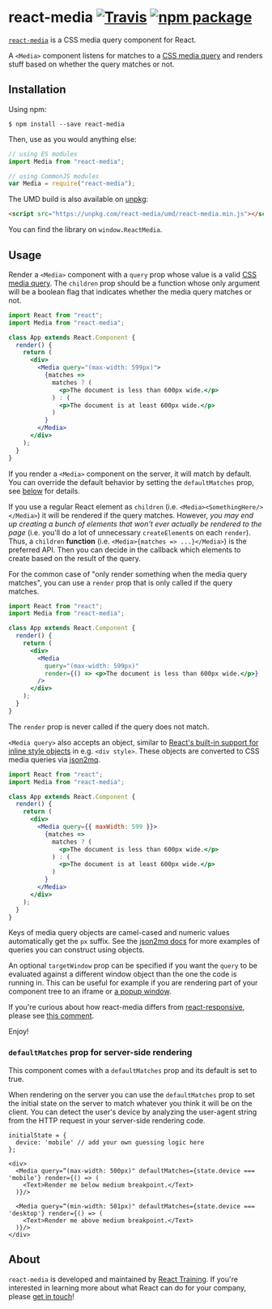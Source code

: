 # react-media [![Travis][build-badge]][build] [![npm package][npm-badge]][npm]

[build-badge]: https://img.shields.io/travis/ReactTraining/react-media/master.svg?style=flat-square
[build]: https://travis-ci.org/ReactTraining/react-media
[npm-badge]: https://img.shields.io/npm/v/react-media.svg?style=flat-square
[npm]: https://www.npmjs.org/package/react-media

[`react-media`](https://www.npmjs.com/package/react-media) is a CSS media query component for React.

A `<Media>` component listens for matches to a [CSS media query](https://developer.mozilla.org/en-US/docs/Web/CSS/Media_Queries) and renders stuff based on whether the query matches or not.

## Installation

Using npm:

    $ npm install --save react-media

Then, use as you would anything else:

```js
// using ES modules
import Media from "react-media";

// using CommonJS modules
var Media = require("react-media");
```

The UMD build is also available on [unpkg](https://unpkg.com):

```html
<script src="https://unpkg.com/react-media/umd/react-media.min.js"></script>
```

You can find the library on `window.ReactMedia`.

## Usage

Render a `<Media>` component with a `query` prop whose value is a valid [CSS media query](https://developer.mozilla.org/en-US/docs/Web/CSS/Media_Queries). The `children` prop should be a function whose only argument will be a boolean flag that indicates whether the media query matches or not.

```jsx
import React from "react";
import Media from "react-media";

class App extends React.Component {
  render() {
    return (
      <div>
        <Media query="(max-width: 599px)">
          {matches =>
            matches ? (
              <p>The document is less than 600px wide.</p>
            ) : (
              <p>The document is at least 600px wide.</p>
            )
          }
        </Media>
      </div>
    );
  }
}
```

If you render a `<Media>` component on the server, it will match by default. You can override the default behavior by setting the `defaultMatches` prop, see [below](#defaultmatches-prop-for-server-side-rendering) for details.

If you use a regular React element as `children` (i.e. `<Media><SomethingHere/></Media>`) it will be rendered if the query matches. However, _you may end up creating a bunch of elements that won't ever actually be rendered to the page_ (i.e. you'll do a lot of unnecessary `createElement`s on each `render`). Thus, a `children` **function** (i.e. `<Media>{matches => ...}</Media>`) is the preferred API. Then you can decide in the callback which elements to create based on the result of the query.

For the common case of "only render something when the media query matches", you can use a `render` prop that is only called if the query matches.

```jsx
import React from "react";
import Media from "react-media";

class App extends React.Component {
  render() {
    return (
      <div>
        <Media
          query="(max-width: 599px)"
          render={() => <p>The document is less than 600px wide.</p>}
        />
      </div>
    );
  }
}
```

The `render` prop is never called if the query does not match.

`<Media query>` also accepts an object, similar to [React's built-in support for inline style objects](https://facebook.github.io/react/tips/inline-styles.html) in e.g. `<div style>`. These objects are converted to CSS media queries via [json2mq](https://github.com/akiran/json2mq/blob/master/README.md#usage).

```jsx
import React from "react";
import Media from "react-media";

class App extends React.Component {
  render() {
    return (
      <div>
        <Media query={{ maxWidth: 599 }}>
          {matches =>
            matches ? (
              <p>The document is less than 600px wide.</p>
            ) : (
              <p>The document is at least 600px wide.</p>
            )
          }
        </Media>
      </div>
    );
  }
}
```

Keys of media query objects are camel-cased and numeric values automatically get the `px` suffix. See the [json2mq docs](https://github.com/akiran/json2mq/blob/master/README.md#usage) for more examples of queries you can construct using objects.

An optional `targetWindow` prop can be specified if you want the `query` to be evaluated against a different window object than the one the code is running in. This can be useful for example if you are rendering part of your component tree to an iframe or [a popup window](https://hackernoon.com/using-a-react-16-portal-to-do-something-cool-2a2d627b0202).

If you're curious about how react-media differs from [react-responsive](https://github.com/contra/react-responsive), please see [this comment](https://github.com/ReactTraining/react-media/issues/70#issuecomment-347774260).

Enjoy!

### `defaultMatches` prop for server-side rendering

This component comes with a `defaultMatches` prop and its default is set to true.

When rendering on the server you can use the `defaultMatches` prop to set the initial state on the server to match whatever you think it will be on the client. You can detect the user's device by analyzing the user-agent string from the HTTP request in your server-side rendering code.

```
initialState = {
  device: 'mobile' // add your own guessing logic here
};

<div>
  <Media query=“(max-width: 500px)" defaultMatches={state.device === 'mobile'} render={() => (
    <Text>Render me below medium breakpoint.</Text>
  )}/>

  <Media query=“(min-width: 501px)" defaultMatches={state.device === 'desktop'} render={() => (
    <Text>Render me above medium breakpoint.</Text>
  )}/>
</div>
```

## About

`react-media` is developed and maintained by [React Training](https://reacttraining.com). If you're interested in learning more about what React can do for your company, please [get in touch](mailto:hello@reacttraining.com)!
